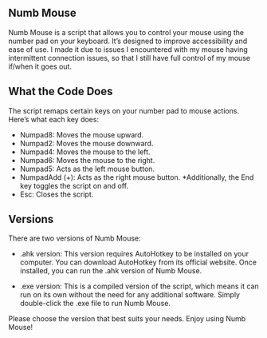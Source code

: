 ## Numb Mouse
Numb Mouse is a script that allows you to control your mouse using the number pad on your keyboard. It’s designed to improve accessibility and ease of use. I made it due to issues I encountered
with my mouse having intermittent connection issues, so that I still have full control of my mouse if/when it goes out.

## What the Code Does
The script remaps certain keys on your number pad to mouse actions. Here’s what each key does:

* Numpad8: Moves the mouse upward.
* Numpad2: Moves the mouse downward.
* Numpad4: Moves the mouse to the left.
* Numpad6: Moves the mouse to the right.
* Numpad5: Acts as the left mouse button.
* NumpadAdd (+): Acts as the right mouse button.
*Additionally, the End key toggles the script on and off.
* Esc: Closes the script.

## Versions
There are two versions of Numb Mouse:

* .ahk version: This version requires AutoHotkey to be installed on your computer. You can download AutoHotkey from its official website. Once installed, you can run the .ahk version of Numb Mouse.

* .exe version: This is a compiled version of the script, which means it can run on its own without the need for any additional software. Simply double-click the .exe file to run Numb Mouse.

Please choose the version that best suits your needs. Enjoy using Numb Mouse!
